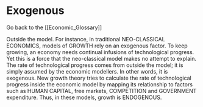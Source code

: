 # Exogenous

Go back to the [[Economic_Glossary]]


Outside the model. For instance, in traditional NEO-CLASSICAL ECONOMICS, models of GROWTH rely on an exogenous factor. To keep growing, an eco­nomy needs continual infusions of technological progress. Yet this is a force that the neo-classical model makes no attempt to explain. The rate of technological progress comes from outside the model; it is simply assumed by the economic modellers. In other words, it is exogenous. New growth theory tries to calculate the rate of technological progress inside the economic model by mapping its relationship to factors such as HUMAN CAPITAL, free markets, COMPETITION and GOVERNMENT expenditure. Thus, in these models, growth is ­ENDOGENOUS.

